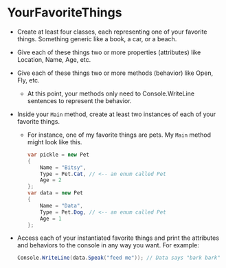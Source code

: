 # YourFavoriteThings
- Create at least four classes, each representing one of your favorite things. Something generic like a book, a car, or a beach.
- Give each of these things two or more properties (attributes) like Location, Name, Age, etc.
- Give each of these things two or more methods (behavior) like Open, Fly, etc.
    - At this point, your methods only need to Console.WriteLine sentences to represent the behavior.
- Inside your `Main` method, create at least two instances of each of your favorite things.
    - For instance, one of my favorite things are pets. My `Main` method might look like this.

        ```csharp
        var pickle = new Pet
        {
        	Name = "Bitsy",
        	Type = Pet.Cat, // <-- an enum called Pet
        	Age = 2
        };
        var data = new Pet
        {
        	Name = "Data",
        	Type = Pet.Dog, // <-- an enum called Pet
        	Age = 1
        };
        ```

- Access each of your instantiated favorite things and print the
attributes and behaviors to the console in any way you want. For
example:

    ```csharp
    Console.WriteLine(data.Speak("feed me")); // Data says "bark bark"
    ```
